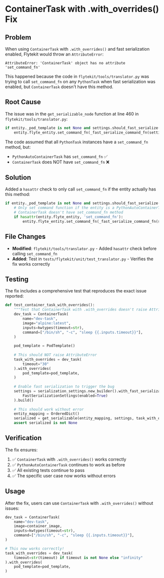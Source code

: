 # ContainerTask with .with_overrides() Fix

## Problem
When using `ContainerTask` with `.with_overrides()` and fast serialization enabled, Flytekit would throw an `AttributeError`:

```
AttributeError: 'ContainerTask' object has no attribute 'set_command_fn'
```

This happened because the code in `flytekit/tools/translator.py` was trying to call `set_command_fn` on any `PythonTask` when fast serialization was enabled, but `ContainerTask` doesn't have this method.

## Root Cause
The issue was in the `get_serializable_node` function at line 460 in `flytekit/tools/translator.py`:

```python
if entity._pod_template is not None and settings.should_fast_serialize():
    entity.flyte_entity.set_command_fn(_fast_serialize_command_fn(settings, entity.flyte_entity))
```

The code assumed that all `PythonTask` instances have a `set_command_fn` method, but:
- `PythonAutoContainerTask` has `set_command_fn` ✅
- `ContainerTask` does NOT have `set_command_fn` ❌

## Solution
Added a `hasattr` check to only call `set_command_fn` if the entity actually has this method:

```python
if entity._pod_template is not None and settings.should_fast_serialize():
    # Only set command function if the entity is a PythonAutoContainerTask
    # ContainerTask doesn't have set_command_fn method
    if hasattr(entity.flyte_entity, 'set_command_fn'):
        entity.flyte_entity.set_command_fn(_fast_serialize_command_fn(settings, entity.flyte_entity))
```

## File Changes
- **Modified**: `flytekit/tools/translator.py` - Added `hasattr` check before calling `set_command_fn`
- **Added**: Test in `tests/flytekit/unit/test_translator.py` - Verifies the fix works correctly

## Testing
The fix includes a comprehensive test that reproduces the exact issue reported:

```python
def test_container_task_with_overrides():
    """Test that ContainerTask with .with_overrides doesn't raise AttributeError on set_command_fn"""
    dev_task = ContainerTask(
        name="dev-task",
        image="alpine:latest",
        inputs=kwtypes(timeout=str),
        command=["/bin/sh", "-c", "sleep {{.inputs.timeout}}"],
    )
    
    pod_template = PodTemplate()
    
    # This should NOT raise AttributeError
    task_with_overrides = dev_task(
        timeout="30"
    ).with_overrides(
        pod_template=pod_template,
    )
    
    # Enable fast serialization to trigger the bug
    settings = serialization_settings.new_builder().with_fast_serialization_settings(
        FastSerializationSettings(enabled=True)
    ).build()
    
    # This should work without error
    entity_mapping = OrderedDict()
    serialized = get_serializable(entity_mapping, settings, task_with_overrides)
    assert serialized is not None
```

## Verification
The fix ensures:
1. ✅ `ContainerTask` with `.with_overrides()` works correctly
2. ✅ `PythonAutoContainerTask` continues to work as before
3. ✅ All existing tests continue to pass
4. ✅ The specific user case now works without errors

## Usage
After the fix, users can use `ContainerTask` with `.with_overrides()` without issues:

```python
dev_task = ContainerTask(
    name="dev-task",
    image=container_image,
    inputs=kwtypes(timeout=str),
    command=["/bin/sh", "-c", "sleep {{.inputs.timeout}}"],
)

# This now works correctly!
task_with_overrides = dev_task(
    timeout=str(timeout) if timeout is not None else "infinity"
).with_overrides(
    pod_template=pod_template,
)
```